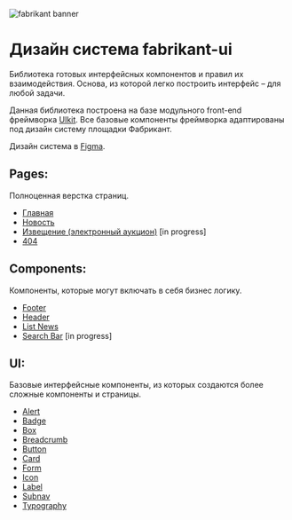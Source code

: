 ![fabrikant banner](https://github.com/alekseykurylev/fabrikant-ui/assets/8526127/22273cb8-0cb1-4ef4-a945-d4023be6763b)

# Дизайн система fabrikant-ui

Библиотека готовых интерфейсных компонентов и правил их взаимодействия. Основа, из которой легко построить интерфейс – для любой задачи.

Данная библиотека построена на базе модульного front-end фреймворка [UIkit][getuikit]. Все базовые компоненты фреймворка адаптированы под дизайн систему площадки Фабрикант.

Дизайн система в [Figma][figmacom].

## Pages:

Полноценная верстка страниц.

- [Главная][home]
- [Новость][news]
- [Извещение (электронный аукцион)][notice-auction] [in progress]
- [404][404]

## Components:

Компоненты, которые могут включать в себя бизнес логику.

- [Footer][footer]
- [Header][header]
- [List News][list-news]
- [Search Bar][search-bar] [in progress]

## UI:

Базовые интерфейсные компоненты, из которых создаются более сложные компоненты и страницы.

- [Alert][alert]
- [Badge][badge]
- [Box][box]
- [Breadcrumb][breadcrumb]
- [Button][button]
- [Card][card]
- [Form][form]
- [Icon][icon]
- [Label][label]
- [Subnav][subnav]
- [Typography][typography]

[figmacom]: https://www.figma.com/file/U7UjOE6T9IhuVVjgKIemh1/Fabrikant.NewLK?type=design&t=ZVM90wjMtkYtAwF1-6
[getuikit]: https://github.com/uikit/uikit
[home]: https://alekseykurylev.github.io/fabrikant-ui/src/page/home/home.html
[news]: https://alekseykurylev.github.io/fabrikant-ui/src/page/news/news.html
[notice-auction]: https://alekseykurylev.github.io/fabrikant-ui/src/page/notice/notice-auction.html
[404]: https://alekseykurylev.github.io/fabrikant-ui/src/page/404/404.html
[header]: https://alekseykurylev.github.io/fabrikant-ui/src/components/header/header.html
[footer]: https://alekseykurylev.github.io/fabrikant-ui/src/components/footer/footer.html
[list-news]: https://alekseykurylev.github.io/fabrikant-ui/src/components/list-news/list-news.html
[search-bar]: https://alekseykurylev.github.io/fabrikant-ui/src/components/search-bar/search-bar.html
[button]: https://alekseykurylev.github.io/fabrikant-ui/src/ui/button/button.html
[form]: https://alekseykurylev.github.io/fabrikant-ui/src/ui/form/form.html
[alert]: https://alekseykurylev.github.io/fabrikant-ui/src/ui/alert/alert.html
[typography]: https://alekseykurylev.github.io/fabrikant-ui/src/ui/typography/typography.html
[breadcrumb]: https://alekseykurylev.github.io/fabrikant-ui/src/ui/breadcrumb/breadcrumb.html
[label]: https://alekseykurylev.github.io/fabrikant-ui/src/ui/label/label.html
[card]: https://alekseykurylev.github.io/fabrikant-ui/src/ui/card/card.html
[badge]: https://alekseykurylev.github.io/fabrikant-ui/src/ui/badge/badge.html
[subnav]: https://alekseykurylev.github.io/fabrikant-ui/src/ui/subnav/subnav.html
[icon]: https://alekseykurylev.github.io/fabrikant-ui/src/ui/icon/icon.html
[box]: https://alekseykurylev.github.io/fabrikant-ui/src/ui/box/box.html
